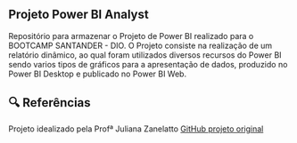 ## Projeto Power BI Analyst

Repositório para armazenar o Projeto de Power BI realizado para o BOOTCAMP SANTANDER - DIO.
O Projeto consiste na realização de um relatório dinâmico, ao qual foram utilizados diversos recursos do Power BI sendo varios tipos de gráficos para a apresentação de dados, produzido no Power BI Desktop e publicado no Power BI Web. 


## 🔍 Referências
Projeto idealizado pela Profª Juliana Zanelatto [GitHub projeto original](https://github.com/julianazanelatto/power_bi_analyst/tree/main/M%C3%B3dulo%202/Desafio%20de%20Projeto)
